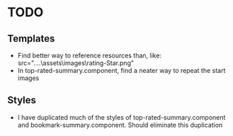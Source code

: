 # TODO

## Templates
+ Find better way to reference resources than, like:
  src="..\..\assets\images\rating-Star.png"
+ In top-rated-summary.component, find a neater way to repeat the start images

## Styles
+ I have duplicated much of the styles of top-rated-summary.component and bookmark-summary.component. Should eliminate this duplication